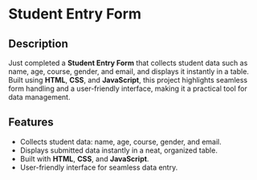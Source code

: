 # Student Entry Form

## Description
Just completed a **Student Entry Form** that collects student data such as name, age, course, gender, and email, and displays it instantly in a table. Built using **HTML**, **CSS**, and **JavaScript**, this project highlights seamless form handling and a user-friendly interface, making it a practical tool for data management.

## Features
- Collects student data: name, age, course, gender, and email.
- Displays submitted data instantly in a neat, organized table.
- Built with **HTML**, **CSS**, and **JavaScript**.
- User-friendly interface for seamless data entry.
